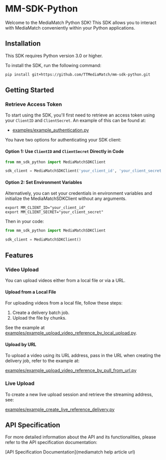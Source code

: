 # MM-SDK-Python

Welcome to the MediaMatch Python SDK! This SDK allows you to interact with MediaMatch conveniently within your Python applications.

## Installation

This SDK requires Python version 3.0 or higher.

To install the SDK, run the following command:

```sh
pip install git+https://github.com/TTMediaMatch/mm-sdk-python.git
```

## Getting Started

### Retrieve Access Token

To start using the SDK, you'll first need to retrieve an access token using your `ClientID` and `ClientSecret`. An example of this can be found at:

- [examples/example_authentication.py](https://github.com/TTMediaMatch/mm-sdk-python/blob/main/examples/example_authentication.py)

You have two options for authenticating your SDK client:

#### Option 1: Use `ClientID` and `ClientSecret` Directly in Code

```python
from mm_sdk_python import MediaMatchSDKClient

sdk_client = MediaMatchSDKClient('your_client_id', 'your_client_secret')
```

#### Option 2: Set Environment Variables
Alternatively, you can set your credentials in environment variables and initialize the MediaMatchSDKClient without any arguments.

``` arduino
export MM_CLIENT_ID="your_client_id"
export MM_CLIENT_SECRET="your_client_secret"
```

Then in your code:

```python
from mm_sdk_python import MediaMatchSDKClient

sdk_client = MediaMatchSDKClient()
```
## Features

### Video Upload

You can upload videos either from a local file or via a URL.

#### Upload from a Local File

For uploading videos from a local file, follow these steps:

1. Create a delivery batch job.
2. Upload the file by chunks.

See the example at [examples/example_upload_video_reference_by_local_upload.py](https://github.com/TTMediaMatch/mm-sdk-python/blob/main/examples/example_upload_video_reference_by_local_upload.py).

#### Upload by URL

To upload a video using its URL address, pass in the URL when creating the delivery job,
refer to the example at:

[examples/example_upload_video_reference_by_pull_from_url.py](https://github.com/TTMediaMatch/mm-sdk-python/blob/main/examples/example_upload_video_reference_by_pull_from_url.py)

### Live Upload

To create a new live upload session and retrieve the streaming address, see:

[examples/example_create_live_reference_delivery.py](https://github.com/TTMediaMatch/mm-sdk-python/blob/main/examples/example_create_live_reference_delivery.py)


## API Specification

For more detailed information about the API and its functionalities, please refer to the API specification documentation:

[API Specification Documentation](mediamatch help article url)
